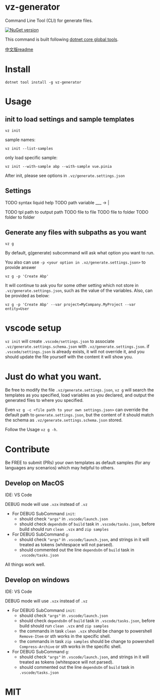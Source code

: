 # vz-generator

Command Line Tool (CLI) for generate files.  

[![NuGet version](https://badge.fury.io/nu/vz-generator.svg)](https://badge.fury.io/nu/vz-generator)

This command is built following [dotnet core global tools](https://docs.microsoft.com/zh-cn/dotnet/core/tools/global-tools).  

[中文版readme](README_zh.md)

# Install

    dotnet tool install -g vz-generator

# Usage

## init to load settings and sample templates

    vz init 

sample names:

    vz init --list-samples

only load specific sample:

    vz init --with-sample abp --with-sample vue.pinia

After init, please see options in `.vz/generate.settings.json`

## Settings

TODO syntax liquid help
TODO path variable ___ -> |

TODO tpl path to output path
TODO file to file
TODO file to folder
TODO folder to folder

## Generate any files with subpaths as you want

    vz g

By default, g(generate) subcommand will ask what option you want to run.

You also can use `-p <your option in .vz/generate.settings.json>` to provide answer 

    vz g -p 'Create Abp'

It will continue to ask you for some other setting which not store in `.vz/generate.settings.json`, such as the value of the variables. Also, can be provided as below:

    vz g -p 'Create Abp' --var project=MyCompany.MyProject --var entity=User

# vscode setup

`vz init` will create `.vscode/settings.json` to associate `.vz/generate.settings.schema.json` with `.vz/generate.settings.json`. if `.vscode/settings.json` is already exists, it will not override it, and you should update the file yourself with the content it will show you.

# Just do what you want.

Be free to modify the file `.vz/generate.settings.json`, `vz g` will search the templates as you specified, load variables as you declared, and output the generated files to where you specified.

Even `vz g -c <file path to your own settings.json>` can override the default path to `generate.settings.json`, but the content of it should match the schema as `.vz/generate.settings.schema.json` stored.

Follow the Usage `vz g -h`.

# Contribute

Be FREE to submit (PRs) your own templates as default samples (for any languages any scenarios) which may helpful to others.

## Develop on MacOS

IDE: VS Code

DEBUG mode will use `.vzx` instead of `.vz`

- For DEBUG SubCommand `init`:
  - should check `"args"` in `.vscode/launch.json`
  - should check `dependsOn` of `build` task in `.vscode/tasks.json`, before build should run `clean .vzx` and `zip samples`
- For DEBUG SubCommand `g`:
  - should check `"args"` in `.vscode/launch.json`, and strings in it will treated as tokens (whitespace will not parsed).
  - should commented out the line `dependsOn` of `build` task in `.vscode/tasks.json`

All things work well.

## Develop on windows

IDE: VS Code

DEBUG mode will use `.vzx` instead of `.vz`

- For DEBUG SubCommand `init`:
  - should check `"args"` in `.vscode/launch.json`
  - should check `dependsOn` of `build` task in `.vscode/tasks.json`, before build should run `clean .vzx` and `zip samples`
  - the commands in task `clean .vzx` should be change to powershell `Remove-Item` or sth works in the specific shell.
  - the commands in task `zip samples` should be change to powershell `Compress-Archive` or sth works in the specific shell.
- For DEBUG SubCommand `g`:
  - should check `"args"` in `.vscode/launch.json`, and strings in it will treated as tokens (whitespace will not parsed).
  - should commented out the line `dependsOn` of `build` task in `.vscode/tasks.json`

# MIT
